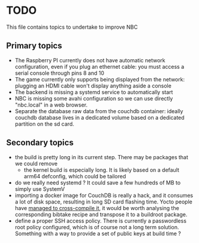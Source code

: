 # TODO

This file contains topics to undertake to improve NBC

## Primary topics

- The Raspberry PI currently does not have automatic network configuration,
  even if you plug an ethernet cable: you must access a serial console
  through pins 8 and 10
- The game currently only supports being displayed from the network:
  plugging an HDMI cable won't display anything aside a console
- The backend is missing a systemd service to automatically start
- NBC is missing some avahi configuration so we can use directly
  "nbc.local" in a web browser.
- Separate the database raw data from the couchdb container: ideally
  couchdb database lives in a dedicated volume based on a dedicated
  partition on the sd card.

## Secondary topics

- the build is pretty long in its current step. There may be packages that
  we could remove
  - the kernel build is especially long. It is likely based on a default
    arm64 defconfig, which could be tailored
- do we really need systemd ? It could save a few hundreds of MB to simply
  use SystemV
- importing a docker image for CouchDB is really a hack, and it consumes a
  lot of disk space, resulting in long SD card flashing time. Yocto people
  have [managed to cross-compile
  it](https://layers.openembedded.org/layerindex/recipe/454923/), it would
  be worth analysing the corresponding bibtake recipe and transpose it to a
  buildroot package.
- define a proper SSH access policy. There is currently a passwordless root
  policy configured, which is of course not a long term solution. Something
  with a way to provide a set of public keys at build time ?
